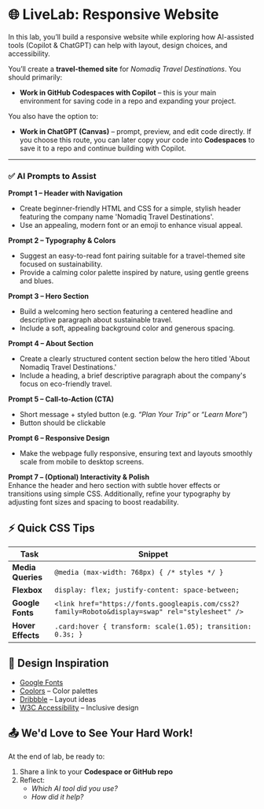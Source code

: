 # 🌐 LiveLab: Responsive Website

In this lab, you’ll build a responsive website while exploring how AI-assisted tools (Copilot & ChatGPT) can help with layout, design choices, and accessibility.  

You’ll create a **travel-themed site** for *Nomadiq Travel Destinations*. You should primarily:  
- **Work in GitHub Codespaces with Copilot** – this is your main environment for saving code in a repo and expanding your project.  

You also have the option to:  
- **Work in ChatGPT (Canvas)** – prompt, preview, and edit code directly. If you choose this route, you can later copy your code into **Codespaces** to save it to a repo and continue building with Copilot.  

---


### ✅ AI Prompts to Assist  

**Prompt 1 – Header with Navigation**  
- Create beginner-friendly HTML and CSS for a simple, stylish header featuring the company name 'Nomadiq Travel Destinations'. 
- Use an appealing, modern font or an emoji to enhance visual appeal. 

**Prompt 2 – Typography & Colors**  
- Suggest an easy-to-read font pairing suitable for a travel-themed site focused on sustainability. 
- Provide a calming color palette inspired by nature, using gentle greens and blues. 

**Prompt 3 – Hero Section**  
- Build a welcoming hero section featuring a centered headline and descriptive paragraph about sustainable travel. 
- Include a soft, appealing background color and generous spacing. 

**Prompt 4 – About Section**  
- Create a clearly structured content section below the hero titled 'About Nomadiq Travel Destinations.' 
- Include a heading, a brief descriptive paragraph about the company's focus on eco-friendly travel.

**Prompt 5 – Call-to-Action (CTA)**  
- Short message + styled button (e.g. *“Plan Your Trip”* or *“Learn More”*)  
- Button should be clickable  

**Prompt 6 – Responsive Design**  
- Make the webpage fully responsive, ensuring text and layouts smoothly scale from mobile to desktop screens. 

**Prompt 7 – (Optional) Interactivity & Polish**  
Enhance the header and hero section with subtle hover effects or transitions using simple CSS. Additionally, refine your typography by adjusting font sizes and spacing to boost readability.



## ⚡ Quick CSS Tips  

| Task          | Snippet |
|---------------|---------|
| **Media Queries** | `@media (max-width: 768px) { /* styles */ }` |
| **Flexbox**   | `display: flex; justify-content: space-between;` |
| **Google Fonts** | `<link href="https://fonts.googleapis.com/css2?family=Roboto&display=swap" rel="stylesheet" />` |
| **Hover Effects** | `.card:hover { transform: scale(1.05); transition: 0.3s; }` |




## 🎨 Design Inspiration  
- [Google Fonts](https://fonts.google.com/)  
- [Coolors](https://coolors.co/) – Color palettes  
- [Dribbble](https://dribbble.com/) – Layout ideas  
- [W3C Accessibility](https://www.w3.org/WAI/fundamentals/accessibility-intro/) – Inclusive design  




## 📤 We'd Love to See Your Hard Work!  
At the end of lab, be ready to:  
1. Share a link to your **Codespace or GitHub repo**  
2. Reflect:  
   - *Which AI tool did you use?*  
   - *How did it help?*  
